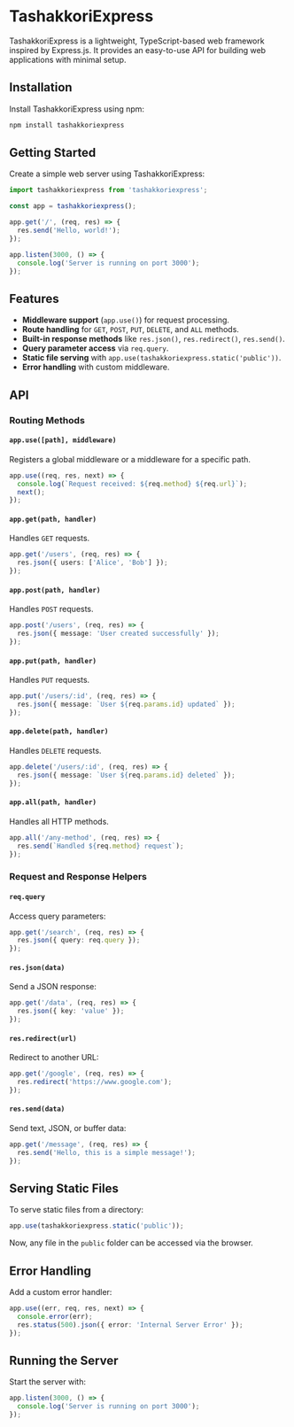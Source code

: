 # TashakkoriExpress

TashakkoriExpress is a lightweight, TypeScript-based web framework inspired by Express.js. It provides an easy-to-use API for building web applications with minimal setup.

## Installation

Install TashakkoriExpress using npm:

```sh
npm install tashakkoriexpress
```

## Getting Started

Create a simple web server using TashakkoriExpress:

```ts
import tashakkoriexpress from 'tashakkoriexpress';

const app = tashakkoriexpress();

app.get('/', (req, res) => {
  res.send('Hello, world!');
});

app.listen(3000, () => {
  console.log('Server is running on port 3000');
});
```

## Features

- **Middleware support** (`app.use()`) for request processing.
- **Route handling** for `GET`, `POST`, `PUT`, `DELETE`, and `ALL` methods.
- **Built-in response methods** like `res.json()`, `res.redirect()`, `res.send()`.
- **Query parameter access** via `req.query`.
- **Static file serving** with `app.use(tashakkoriexpress.static('public'))`.
- **Error handling** with custom middleware.

## API

### Routing Methods

#### `app.use([path], middleware)`

Registers a global middleware or a middleware for a specific path.

```ts
app.use((req, res, next) => {
  console.log(`Request received: ${req.method} ${req.url}`);
  next();
});
```

#### `app.get(path, handler)`

Handles `GET` requests.

```ts
app.get('/users', (req, res) => {
  res.json({ users: ['Alice', 'Bob'] });
});
```

#### `app.post(path, handler)`

Handles `POST` requests.

```ts
app.post('/users', (req, res) => {
  res.json({ message: 'User created successfully' });
});
```

#### `app.put(path, handler)`

Handles `PUT` requests.

```ts
app.put('/users/:id', (req, res) => {
  res.json({ message: `User ${req.params.id} updated` });
});
```

#### `app.delete(path, handler)`

Handles `DELETE` requests.

```ts
app.delete('/users/:id', (req, res) => {
  res.json({ message: `User ${req.params.id} deleted` });
});
```

#### `app.all(path, handler)`

Handles all HTTP methods.

```ts
app.all('/any-method', (req, res) => {
  res.send(`Handled ${req.method} request`);
});
```

### Request and Response Helpers

#### `req.query`

Access query parameters:

```ts
app.get('/search', (req, res) => {
  res.json({ query: req.query });
});
```

#### `res.json(data)`

Send a JSON response:

```ts
app.get('/data', (req, res) => {
  res.json({ key: 'value' });
});
```

#### `res.redirect(url)`

Redirect to another URL:

```ts
app.get('/google', (req, res) => {
  res.redirect('https://www.google.com');
});
```

#### `res.send(data)`

Send text, JSON, or buffer data:

```ts
app.get('/message', (req, res) => {
  res.send('Hello, this is a simple message!');
});
```

## Serving Static Files

To serve static files from a directory:

```ts
app.use(tashakkoriexpress.static('public'));
```

Now, any file in the `public` folder can be accessed via the browser.

## Error Handling

Add a custom error handler:

```ts
app.use((err, req, res, next) => {
  console.error(err);
  res.status(500).json({ error: 'Internal Server Error' });
});
```

## Running the Server

Start the server with:

```ts
app.listen(3000, () => {
  console.log('Server is running on port 3000');
});
```
